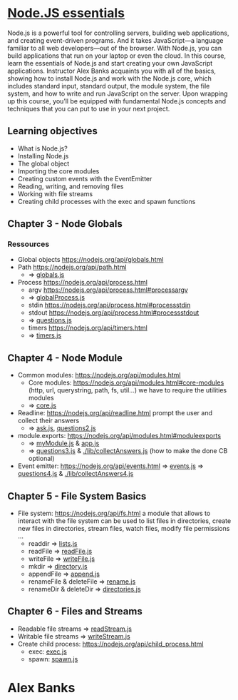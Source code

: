# [Node.JS essentials](https://www.linkedin.com/learning-login/share?forceAccount=false&redirect=https://www.linkedin.com/learning/node-js-essential-training-2?trk=share_ent_url&shareId=EBsS0f3uTkukgW5hwlWDgg%253D%253D)

Node.js is a powerful tool for controlling servers, building web applications, and creating event-driven programs. And it takes JavaScript—a language familiar to all web developers—out of the browser. With Node.js, you can build applications that run on your laptop or even the cloud. In this course, learn the essentials of Node.js and start creating your own JavaScript applications. Instructor Alex Banks acquaints you with all of the basics, showing how to install Node.js and work with the Node.js core, which includes standard input, standard output, the module system, the file system, and how to write and run JavaScript on the server. Upon wrapping up this course, you’ll be equipped with fundamental Node.js concepts and techniques that you can put to use in your next project.

## Learning objectives

- What is Node.js?
- Installing Node.js
- The global object
- Importing the core modules
- Creating custom events with the EventEmitter
- Reading, writing, and removing files
- Working with file streams
- Creating child processes with the exec and spawn functions

## Chapter 3 - Node Globals

### Ressources

- Global objects https://nodejs.org/api/globals.html
- Path https://nodejs.org/api/path.html
  - => [globals.js](https://github.com/huy75/INLearning/blob/main/Nodejs-essential/chap3/globals.js)
- Process https://nodejs.org/api/process.html
  - argv https://nodejs.org/api/process.html#processargv
  - => [globalProcess.js](https://github.com/huy75/INLearning/blob/main/Nodejs-essential/chap3/globalProcess.js)
  - stdin https://nodejs.org/api/process.html#processstdin
  - stdout https://nodejs.org/api/process.html#processstdout
  - => [questions.js](https://github.com/huy75/INLearning/blob/main/Nodejs-essential/chap3/questions.js)
  - timers https://nodejs.org/api/timers.html
  - => [timers.js](https://github.com/huy75/INLearning/blob/main/Nodejs-essential/chap3/timers.js)

## Chapter 4 - Node Module

- Common modules: https://nodejs.org/api/modules.html
  - Core modules: https://nodejs.org/api/modules.html#core-modules
    (http, url, querystring, path, fs, util...)
    we have to require the utilities modules
  - => [core.js](https://github.com/huy75/INLearning/blob/main/Nodejs-essential/chap4/core.js)
- Readline: https://nodejs.org/api/readline.html
  prompt the user and collect their answers
  - => [ask.js](https://github.com/huy75/INLearning/blob/main/Nodejs-essential/chap4/ask.js), [questions2.js](https://github.com/huy75/INLearning/blob/main/Nodejs-essential/chap4/questions2.js)
- module.exports: https://nodejs.org/api/modules.html#moduleexports
  - => [myModule.js](https://github.com/huy75/INLearning/blob/main/Nodejs-essential/chap4/myModule.js) & [app.js](https://github.com/huy75/INLearning/blob/main/Nodejs-essential/chap4/app.js)
  - => [questions3.js](https://github.com/huy75/INLearning/blob/main/Nodejs-essential/chap4/questions3.js) & [./lib/collectAnswers.js](https://github.com/huy75/INLearning/blob/main/Nodejs-essential/chap4/lib/collectAnswers.js) (how to make the done CB optional)
- Event emitter: https://nodejs.org/api/events.html
  => [events.js](https://github.com/huy75/INLearning/blob/main/Nodejs-essential/chap4/events.js)
  => [questions4.js](https://github.com/huy75/INLearning/blob/main/Nodejs-essential/chap4/questions4.js) & [./lib/collectAnswers4.js](https://github.com/huy75/INLearning/blob/main/Nodejs-essential/chap4/lib/collectAnswers4.js)

## Chapter 5 - File System Basics

- File system: https://nodejs.org/api/fs.html
  a module that allows to interact with the file system
  can be used to list files in directories, create new files in directories,
  stream files, watch files, modify file permissions ...
  - readdir => [lists.js](https://github.com/huy75/INLearning/blob/main/Nodejs-essential/chap5/lists.js)
  - readFile => [readFile.js](https://github.com/huy75/INLearning/blob/main/Nodejs-essential/chap5/readFile.js)
  - writeFile => [writeFile.js](https://github.com/huy75/INLearning/blob/main/Nodejs-essential/chap5/writeFile.js)
  - mkdir => [directory.js](https://github.com/huy75/INLearning/blob/main/Nodejs-essential/chap5/directory.js)
  - appendFile => [append.js](https://github.com/huy75/INLearning/blob/main/Nodejs-essential/chap5/append.js)
  - renameFile & deleteFile => [rename.js](https://github.com/huy75/INLearning/blob/main/Nodejs-essential/chap5/rename.js)
  - renameDir & deleteDir => [directories.js](https://github.com/huy75/INLearning/blob/main/Nodejs-essential/chap5/directories.js)

## Chapter 6 - Files and Streams

- Readable file streams => [readStream.js](https://github.com/huy75/INLearning/blob/main/Nodejs-essential/chap6/readStream.js)
- Writable file streams => [writeStream.js](https://github.com/huy75/INLearning/blob/main/Nodejs-essential/chap6/writeStream.js)
- Create child process: https://nodejs.org/api/child_process.html
  - exec: [exec.js](https://github.com/huy75/INLearning/blob/main/Nodejs-essential/chap6/exec.js)
  - spawn: [spawn.js](https://github.com/huy75/INLearning/blob/main/Nodejs-essential/chap6/spawn.js)

# Alex Banks
